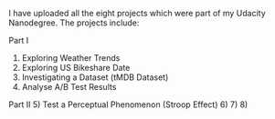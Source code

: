 I have uploaded all the eight projects which were part of my Udacity Nanodegree. The projects include:

Part I
1) Exploring Weather Trends
2) Exploring US Bikeshare Date
3) Investigating a Dataset (tMDB Dataset)
4) Analyse A/B Test Results

Part II
5) Test a Perceptual Phenomenon (Stroop Effect)
6)
7)
8)
